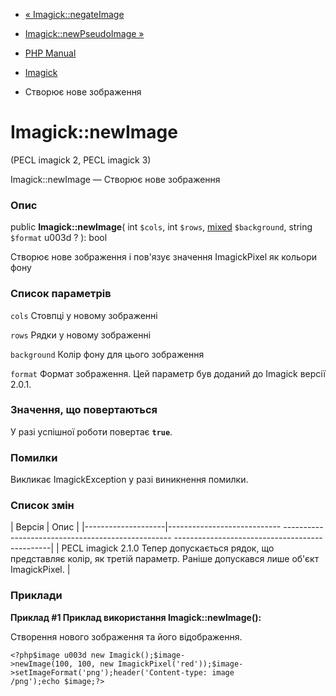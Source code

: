 - [« Imagick::negateImage](imagick.negateimage.md)
- [Imagick::newPseudoImage »](imagick.newpseudoimage.md)

- [PHP Manual](index.md)
- [Imagick](class.imagick.md)
- Створює нове зображення

# Imagick::newImage

(PECL imagick 2, PECL imagick 3)

Imagick::newImage — Створює нове зображення

### Опис

public **Imagick::newImage**(
int `$cols`,
int `$rows`,
[mixed](language.types.declarations.md#language.types.declarations.mixed)
`$background`,
string `$format` u003d ?
): bool

Створює нове зображення і пов'язує значення ImagickPixel як
кольори фону

### Список параметрів

`cols`
Стовпці у новому зображенні

`rows`
Рядки у новому зображенні

`background`
Колір фону для цього зображення

`format`
Формат зображення. Цей параметр був доданий до Imagick версії 2.0.1.

### Значення, що повертаються

У разі успішної роботи повертає **`true`**.

### Помилки

Викликає ImagickException у разі виникнення помилки.

### Список змін

| Версія | Опис |
|--------------------|---------------------------- -------------------------------------------------- -----------------------------------------------|
| PECL imagick 2.1.0 Тепер допускається рядок, що представляє колір, як третій параметр. Раніше допускався лише об'єкт ImagickPixel. |

### Приклади

**Приклад #1 Приклад використання **Imagick::newImage()**:**

Створення нового зображення та його відображення.

` <?php$image u003d new Imagick();$image->newImage(100, 100, new ImagickPixel('red'));$image->setImageFormat('png');header('Content-type: image /png');echo $image;?> `
